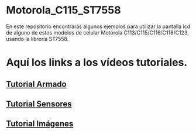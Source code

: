 # Motorola_C115_ST7558

En este repositorio encontrarás algunos ejemplos para utilizar la pantalla lcd de alguno de estos modelos de celular Motorola C113/C115/C116/C118/C123, usando la librería ST7558.

# Aquí los links a los vídeos tutoriales.

## [Tutorial Armado](https://www.youtube.com/watch?v=PXP-V2fyNcc)

## [Tutorial Sensores](https://www.youtube.com/watch?v=mt-SsVCwMzI)

## [Tutorial Imágenes](https://www.youtube.com/watch?v=gtqe7BLcQFo)


